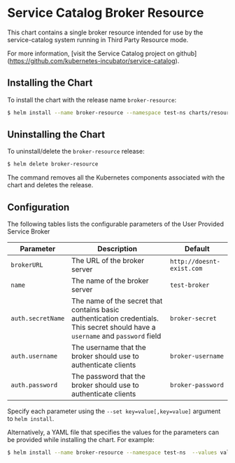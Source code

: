 # Service Catalog Broker Resource

This chart contains a single broker resource intended for use by the service-catalog
system running in Third Party Resource mode.

For more information, [visit the Service Catalog project on github]
(https://github.com/kubernetes-incubator/service-catalog).

## Installing the Chart

To install the chart with the release name `broker-resource`:

```bash
$ helm install --name broker-resource --namespace test-ns charts/resources/broker
```

## Uninstalling the Chart

To uninstall/delete the `broker-resource` release:

```bash
$ helm delete broker-resource
```

The command removes all the Kubernetes components associated with the chart and deletes the release.

## Configuration

The following tables lists the configurable parameters of the User Provided
Service Broker

| Parameter | Description | Default |
|-----------|-------------|---------|
| `brokerURL` | The URL of the broker server | `http://doesnt-exist.com` |
| `name` | The name of the broker server | `test-broker` |
| `auth.secretName` | The name of the secret that contains basic authentication credentials. This secret should have a `username` and `password` field | `broker-secret` |
| `auth.username` | The username that the broker should use to authenticate clients | `broker-username` |
| `auth.password` | The password that the broker should use to authenticate clients | `broker-password` |

Specify each parameter using the `--set key=value[,key=value]` argument to
`helm install`.

Alternatively, a YAML file that specifies the values for the parameters can be
provided while installing the chart. For example:

```bash
$ helm install --name broker-resource --namespace test-ns  --values values.yaml charts/resources/broker
```
